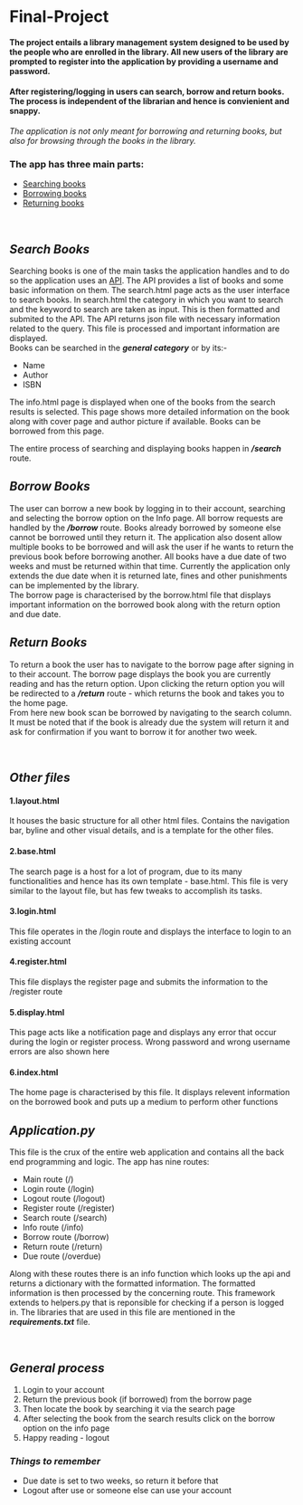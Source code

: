 # Final-Project
#### The project entails a library management system designed to be used by the people who are enrolled in the library. All new users of the library are prompted to register into the application by providing a username and password.
#### After registering/logging in users can search, borrow and return books. The process is independent of the librarian and hence is convienient and snappy.
*The application is not only meant for borrowing and returning books, but also for browsing through the books in the library.*

### The app has three main parts:
- [Searching books](https://github.com/var-github/Final-Project/blob/main/README.md#search-books)
- [Borrowing books](https://github.com/var-github/Final-Project/blob/main/README.md#borrow-books)
- [Returning books](https://github.com/var-github/Final-Project/blob/main/README.md#return-books)

&nbsp;
## *Search Books*
Searching books is one of the main tasks the application handles and to do so the application uses an [API](https://openlibrary.org/developers/api). The API provides a list of books and some basic information on them.
The search.html page acts as the user interface to search books. In search.html the category in which you want to search and the keyword to search are taken as input. This is then formatted and submited to the API. The API returns json file with necessary information related to the query. This file is processed and important information are displayed. <br />
Books can be searched in the ***general category*** or by its:-
- Name
- Author
- ISBN

The info.html page is displayed when one of the books from the search results is selected. This page shows more detailed information on the book along with cover page and author picture if available. Books can be borrowed from this page.

The entire process of searching and displaying books happen in ***/search*** route.

## *Borrow Books*
The user can borrow a new book by logging in to their account, searching and selecting the borrow option on the Info page. All borrow requests are handled by the ***/borrow*** route. Books already borrowed by someone else cannot be borrowed until they return it. The application also dosent allow multiple books to be borrowed and will ask the user if he wants to return the previous book before borrowing another. All books have a due date of two weeks and must be returned within that time. Currently the application only extends the due date when it is returned late, fines and other punishments can be implemented by the library.<br />
The borrow page is characterised by the borrow.html file that displays important information on the borrowed book along with the return option and due date.

## *Return Books*
To return a book the user has to navigate to the borrow page after signing in to their account. The borrow page displays the book you are currently reading and has the return option. Upon clicking the return option you will be redirected to a ***/return*** route - which returns the book and takes you to the home page.<br />
From here new book scan be borrowed by navigating to the search column.<br />
It must be noted that if the book is already due the system will return it and ask for confirmation if you want to borrow it for another two week.

&nbsp;
## *Other files*
#### **1.layout.html**
It houses the basic structure for all other html files. Contains the navigation bar, byline and other visual details, and is a template for the other files.
#### **2.base.html**
The search page is a host for a lot of program, due to its many functionalities and hence has its own template - base.html. This file is very similar to the layout file, but has few tweaks to accomplish its tasks.
#### **3.login.html**
This file operates in the /login route and displays the interface to login to an existing account
#### **4.register.html**
This file displays the register page and submits the information to the /register route
#### **5.display.html**
This page acts like a notification page and displays any error that occur during the login or register process. Wrong password and wrong username errors are also shown here
#### **6.index.html**
The home page is characterised by this file. It displays relevent information on the borrowed book and puts up a medium to perform other functions

## *Application.py*
This file is the crux of the entire web application and contains all the back end programming and logic. The app has nine routes:
- Main route (/)
- Login route (/login)
- Logout route (/logout)
- Register route (/register)
- Search route (/search)
- Info route (/info)
- Borrow route (/borrow)
- Return route (/return)
- Due route (/overdue)

Along with these routes there is an info function which looks up the api and returns a dictionary with the formatted information. The formatted information is then processed by the concerning route. This framework extends to helpers.py that is reponsible for checking if a person is logged in. The libraries that are used in this file are mentioned in the ***requirements.txt*** file.

&nbsp;
## *General process*
1. Login to your account
2. Return the previous book (if borrowed) from the borrow page
3. Then locate the book by searching it via the search page
4. After selecting the book from the search results click on the borrow option on the info page
5. Happy reading - logout

### *Things to remember*
- Due date is set to two weeks, so return it before that<br />
- Logout after use or someone else can use your account
